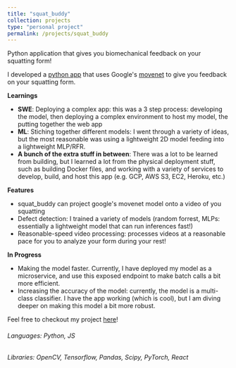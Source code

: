 ```yaml
---
title: "squat_buddy"
collection: projects
type: "personal project"
permalink: /projects/squat_buddy
---
```


Python application that gives you biomechanical feedback on your squatting form!

I developed a [python app](https://squatbuddy-app-a8afe5b7d5f8.herokuapp.com) that uses Google's [movenet](https://www.tensorflow.org/hub/tutorials/movenet) to give you feedback on your squatting form.

**Learnings**
* **SWE**: Deploying a complex app: this was a 3 step process: developing the model, then deploying a complex environment to host my model, the putting together the web app
* **ML**: Stiching together different models: I went through a variety of ideas, but the most reasonable was using a lightweight 2D model feeding into a lightweight MLP/RFR. 
* **A bunch of the extra stuff in between**: There was a lot to be learned from building, but I learned a lot from the physical deployment stuff, such as building Docker files, and working with a variety of services to develop, build, and host this app (e.g. GCP, AWS S3, EC2, Heroku, etc.)

**Features**
* squat_buddy can project google's movenet model onto a video of you squatting
* Defect detection: I trained a variety of models (random forrest, MLPs: essentially a lightweight model that can run inferences fast!)
* Reasonable-speed video processing: processes videos at a reasonable pace for you to analyze your form during your rest!

**In Progress**
* Making the model faster. Currently, I have deployed my model as a microservice, and use this exposed endpoint to make batch calls a bit more efficient.
* Increasing the accuracy of the model: currently, the model is a multi-class classifier. I have the app working (which is cool), but I am diving deeper on making this model a bit more robust.

Feel free to checkout my project [here](https://squatbuddy-app-a8afe5b7d5f8.herokuapp.com)!


###### Languages: Python, JS
###### Libraries: OpenCV, Tensorflow, Pandas, Scipy, PyTorch, React